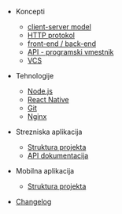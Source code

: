 - Koncepti

  - [client-server model](concepts/client-server-model.md)
  - [HTTP protokol](concepts/http.md)
  - [front-end / back-end]()
  - [API - programski vmestnik]()
  - [VCS]()

- Tehnologije

  - [Node.js]()
  - [React Native]()
  - [Git]()
  - [Nginx]()

- Strezniska aplikacija

  - [Struktura projekta](server-app/project-structure.md)
  - [API dokumentacija]()

- Mobilna aplikacija

  - [Struktura projekta]()

- [Changelog]()
